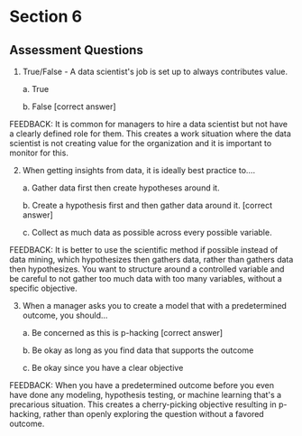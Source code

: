 # Section 6
## Assessment Questions

1. True/False - A data scientist's job is set up to always contributes value.

   a. True
   
   b. False [correct answer]

FEEDBACK: It is common for managers to hire a data scientist but not have a clearly defined role for them. This creates a work situation where the data scientist is not creating value for the organization and it is important to monitor for this. 


2. When getting insights from data, it is ideally best practice to....

   a. Gather data first then create hypotheses around it.
   
   b. Create a hypothesis first and then gather data around it. [correct answer]
   
   c. Collect as much data as possible across every possible variable.

FEEDBACK: It is better to use the scientific method if possible instead of data mining, which hypothesizes then gathers data, rather than gathers data then hypothesizes. You want to structure around a controlled variable and be careful to not gather too much data with too many variables, without a specific objective.
   

3. When a manager asks you to create a model that with a predetermined outcome, you should...

   a. Be concerned as this is p-hacking [correct answer]

   b. Be okay as long as you find data that supports the outcome

   c. Be okay since you have a clear objective

FEEDBACK: When you have a predetermined outcome before you even have done any modeling, hypothesis testing, or machine learning that's a precarious situation. This creates a cherry-picking objective resulting in p-hacking, rather than openly exploring the question without a favored outcome. 
